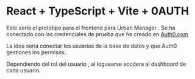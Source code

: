 # React + TypeScript + Vite + 0AUTH


Este sería el prototipo para el frontend para Urban Manager . Se ha conectado con las credenciales de prueba que he creado en [Auth0.com](https://auth0.com/)

La idea sería conectar los usuarios de la base de datos y que Auth0 gestiones los permisos.

Dependiendo del rol del usuario , al loguearse accdera al dashboard de cada usuario.
